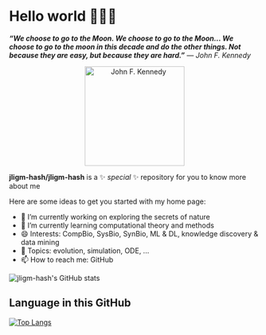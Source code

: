 # Hello world 👋👋👋

***“We choose to go to the Moon. We choose to go to the Moon... We choose to go to the moon in this decade and do the other things. Not because they are easy, but because they are hard.”*** ― *John F. Kennedy*

<p align="center">
  <a href="https://en.wikipedia.org/wiki/File:John_F._Kennedy_speaks_at_Rice_University.jpg">
  <img src="https://upload.wikimedia.org/wikipedia/commons/5/56/John_F._Kennedy_speaks_at_Rice_University.jpg" alt="John F. Kennedy" width="200" >
   </a>
</p>


**jligm-hash/jligm-hash** is a ✨ _special_ ✨ repository for you to know more about me

Here are some ideas to get you started with my home page:

- 🔭 I’m currently working on exploring the secrets of nature
- 🌱 I’m currently learning computational theory and methods
- 😄 Interests: CompBio, SysBio, SynBio, ML & DL, knowledge discovery & data mining
- 💬 Topics: evolution, simulation, ODE, ...
- 📫 How to reach me: GitHub

<!-- 
because its `README.md` (this file) appears on your GitHub profile.
- 👯 I’m looking to collaborate on ...
- 🤔 I’m looking for help with ...
- ⚡ Fun fact: ...
- 
- -->

![jligm-hash's GitHub stats](https://github-readme-stats.vercel.app/api?username=jligm-hash&show_icons=true&theme=tokyonight)

## Language in this GitHub
[![Top Langs](https://github-readme-stats.vercel.app/api/top-langs/?username=jligm-hash&layout=compact)](https://github.com/anuraghazra/github-readme-stats)


